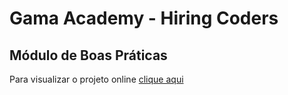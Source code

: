 # Gama Academy - Hiring Coders
## Módulo de Boas Práticas

Para visualizar o projeto online [clique aqui](https://gama-academy-boas-praticas-fawn.vercel.app/#section-two)